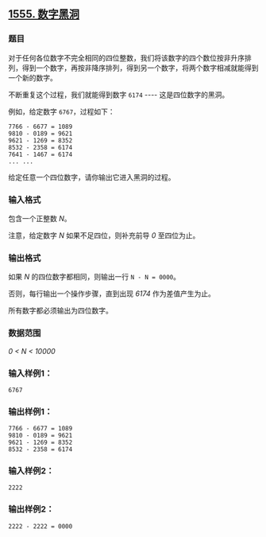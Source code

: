 ## [1555. 数字黑洞](https://www.acwing.com/problem/content/1557/)

### 题目

对于任何各位数字不完全相同的四位整数，我们将该数字的四个数位按非升序排列，得到一个数字，再按非降序排列，得到另一个数字，将两个数字相减就能得到一个新的数字。

不断重复这个过程，我们就能得到数字 `6174` ---- 这是四位数字的黑洞。

例如，给定数字 `6767`，过程如下：

```
7766 - 6677 = 1089
9810 - 0189 = 9621
9621 - 1269 = 8352
8532 - 2358 = 6174
7641 - 1467 = 6174
... ...
```

给定任意一个四位数字，请你输出它进入黑洞的过程。

### 输入格式

包含一个正整数 *N*。

注意，给定数字 *N* 如果不足四位，则补充前导 *0* 至四位为止。

### 输出格式

如果 *N* 的四位数字都相同，则输出一行 `N - N = 0000`。

否则，每行输出一个操作步骤，直到出现 *6174* 作为差值产生为止。

所有数字都必须输出为四位数字。

### 数据范围

*0 < N < 10000*

### 输入样例1：

```
6767
```

### 输出样例1：

```
7766 - 6677 = 1089
9810 - 0189 = 9621
9621 - 1269 = 8352
8532 - 2358 = 6174
```

### 输入样例2：

```
2222
```

### 输出样例2：

```
2222 - 2222 = 0000
```
